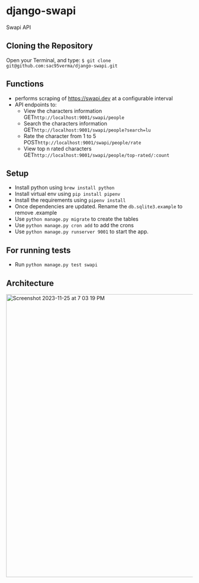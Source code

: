 # django-swapi
Swapi API

## Cloning the Repository
Open your Terminal, and type: `$ git clone git@github.com:sac95verma/django-swapi.git`

## Functions
- performs scraping of https://swapi.dev at a configurable interval
- API endpoints to:
  - View the characters information GET`http://localhost:9001/swapi/people`
  - Search the characters information GET`http://localhost:9001/swapi/people?search=lu`
  - Rate the character from 1 to 5 POST`http://localhost:9001/swapi/people/rate`
  - View top n rated characters GET`http://localhost:9001/swapi/people/top-rated/:count`
 
## Setup
- Install python using `brew install python`
- Install virtual env using `pip install pipenv`
- Install the requirements using `pipenv install`
- Once dependencies are updated. Rename the `db.sqlite3.example` to remove .example
- Use `python manage.py migrate` to create the tables
- Use `python manage.py cron add` to add the crons
- Use `python manage.py runserver 9001` to start the app.

## For running tests
- Run `python manage.py test swapi`

## Architecture
<img width="765" alt="Screenshot 2023-11-25 at 7 03 19 PM" src="https://github.com/sac95verma/django-swapi/assets/20048299/12546301-37d9-4994-95d7-997cb65cc8ea">
